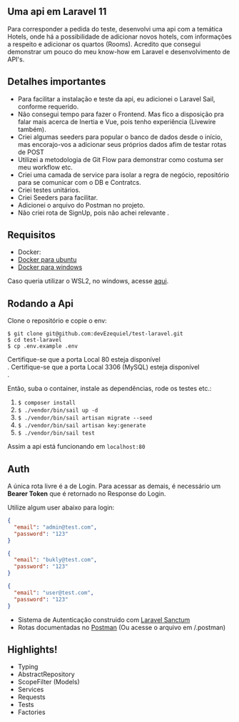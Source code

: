 ## Uma api em Laravel 11

Para corresponder a pedida do teste, desenvolvi uma api com a temática Hotels, onde há a possibilidade de adicionar
novos
hotels, com informações a respeito e adicionar os quartos (Rooms). Acredito que consegui
demonstrar
um pouco do meu know-how em Laravel e desenvolvimento de API's.

## Detalhes importantes

- Para facilitar a instalação e teste da api, eu adicionei o Laravel Sail, conforme requerido.
- Não consegui tempo para fazer o Frontend. Mas fico a disposição pra falar mais acerca de Inertia e Vue, pois tenho experiência (Livewire também).
- Criei algumas seeders para popular o banco de dados desde o início, mas encorajo-vos a adicionar seus próprios dados
  afim de testar rotas de POST
- Utilizei a metodologia de Git Flow para demonstrar como costuma ser meu workflow etc.
- Criei uma camada de service para isolar a regra de negócio, repositório para se comunicar com o DB e Contratcs.
- Criei testes unitários.
- Criei Seeders para facilitar.
- Adicionei o arquivo do Postman no projeto.
- Não criei rota de SignUp, pois não achei relevante .

## Requisitos

- Docker:
- [Docker para ubuntu](https://docs.docker.com/engine/install/ubuntu/)
- [Docker para windows](https://docs.docker.com/desktop/install/windows-install/)

Caso queria utilizar o WSL2, no windows, acesse [aqui](https://docs.docker.com/desktop/wsl/).

## Rodando a Api

Clone o repositório e copie o env:

`$ git clone git@github.com:devEzequiel/test-laravel.git` <br />
`$ cd test-laravel` <br />
`$ cp .env.example .env` <br />

Certifique-se que a porta Local 80 esteja disponível <br />.
Certifique-se que a porta Local 3306 (MySQL) esteja disponível <br />.

Então, suba o container, instale as dependências, rode os testes etc.:

1. `$ composer install`
2. `$ ./vendor/bin/sail up -d`
3. `$ ./vendor/bin/sail artisan migrate --seed`
4. `$ ./vendor/bin/sail artisan key:generate`
5. `$ ./vendor/bin/sail test`

Assim a api está funcionando em `localhost:80`

## Auth

A única rota livre é a de Login.
Para acessar as demais, é necessário um **Bearer Token** que é retornado no Response do Login.
<br />

Utilize algum user abaixo para login:

``` json
{
  "email": "admin@test.com",
  "password": "123"
}
```

``` json
{
  "email": "bukly@test.com",
  "password": "123"
}
``` 

``` json
{
  "email": "user@test.com",
  "password": "123"
}
```

- Sistema de Autenticação construido com [Laravel Sanctum](https://laravel.com/docs/11.x/sanctum#main-content)
- Rotas documentadas no [Postman](https://agencia-maple.postman.co/workspace/Bukly~5406e68e-545b-4b8c-9c5b-27c948cc74cc/collection/15603180-194112bc-eef9-4934-8403-1d1ad3b193d3?action=share&creator=15603180) (Ou acesse o arquivo em /.postman)


## Highlights!

- Typing
- AbstractRepository
- ScopeFilter (Models)
- Services
- Requests
- Tests 
- Factories
